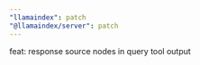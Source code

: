 ```yaml
---
"llamaindex": patch
"@llamaindex/server": patch
---
```


feat: response source nodes in query tool output
